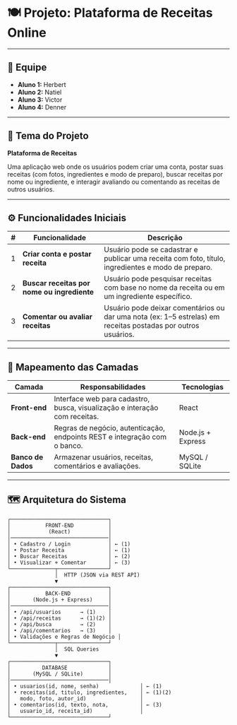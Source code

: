 # 🍽 Projeto: Plataforma de Receitas Online

---

## 👥 Equipe

- **Aluno 1:** Herbert  
- **Aluno 2:** Natiel  
- **Aluno 3:** Victor  
- **Aluno 4:** Denner  

---

## 🎯 Tema do Projeto

**Plataforma de Receitas**

Uma aplicação web onde os usuários podem criar uma conta, postar suas receitas (com fotos, ingredientes e modo de preparo), buscar receitas por nome ou ingrediente, e interagir avaliando ou comentando as receitas de outros usuários.

---

## ⚙️ Funcionalidades Iniciais

| # | Funcionalidade | Descrição |
|---|----------------|------------|
| 1 | **Criar conta e postar receita** | Usuário pode se cadastrar e publicar uma receita com foto, título, ingredientes e modo de preparo. |
| 2 | **Buscar receitas por nome ou ingrediente** | Usuário pode pesquisar receitas com base no nome da receita ou em um ingrediente específico. |
| 3 | **Comentar ou avaliar receitas** | Usuário pode deixar comentários ou dar uma nota (ex: 1–5 estrelas) em receitas postadas por outros usuários. |

---

## 🧩 Mapeamento das Camadas

| Camada | Responsabilidades | Tecnologias |
|--------|-------------------|--------------|
| **Front-end** | Interface web para cadastro, busca, visualização e interação com receitas. | React |
| **Back-end** | Regras de negócio, autenticação, endpoints REST e integração com o banco. | Node.js + Express |
| **Banco de Dados** | Armazenar usuários, receitas, comentários e avaliações. | MySQL / SQLite |

---

## 🗺 Arquitetura do Sistema

```plaintext
┌───────────────────────────────┐
│           FRONT-END           │
│            (React)            │
│───────────────────────────────│
│ • Cadastro / Login            │ ← (1)
│ • Postar Receita              │ ← (1)
│ • Buscar Receitas             │ ← (2)
│ • Visualizar + Comentar       │ ← (3)
└──────────────┬────────────────┘
               │  HTTP (JSON via REST API)
               ▼
┌───────────────────────────────┐
│           BACK-END            │
│       (Node.js + Express)     │
│───────────────────────────────│
│ • /api/usuarios      → (1)    │
│ • /api/receitas      → (1)(2) │
│ • /api/busca         → (2)    │
│ • /api/comentarios   → (3)    │
│ • Validações e Regras de Negócio │
└──────────────┬────────────────┘
               │  SQL Queries
               ▼
┌───────────────────────────────┐
│          DATABASE             │
│       (MySQL / SQLite)        │
│───────────────────────────────│
│ • usuarios(id, nome, senha)             │ ← (1)
│ • receitas(id, titulo, ingredientes,    │ ← (1)(2)
│   modo, foto, autor_id)                 │
│ • comentarios(id, texto, nota,          │ ← (3)
│   usuario_id, receita_id)               │
└───────────────────────────────┘